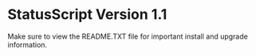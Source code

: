 StatusScript Version 1.1
============

Make sure to view the README.TXT file for important install and upgrade information.
